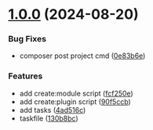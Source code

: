 # [1.0.0](https://github.com/yootheme/starter-plugin/compare/130b8bc48d39dddd62e51aea2e3903b879525d1c...1.0.0) (2024-08-20)

### Bug Fixes

- composer post project cmd ([0e83b6e](https://github.com/yootheme/starter-plugin/commit/0e83b6e777a20f122cd53aae8bd895f3d6771486))

### Features

- add create:module script ([fcf250e](https://github.com/yootheme/starter-plugin/commit/fcf250e4088e4dc2081eee6df7fcc2b9ad03c8e0))
- add create:plugin script ([90f5ccb](https://github.com/yootheme/starter-plugin/commit/90f5ccbd125fda2f5dc2d499712a6536137c4d82))
- add tasks ([4ad516c](https://github.com/yootheme/starter-plugin/commit/4ad516c379ba8c7ff37b80688976c07990b9bad2))
- taskfile ([130b8bc](https://github.com/yootheme/starter-plugin/commit/130b8bc48d39dddd62e51aea2e3903b879525d1c))
